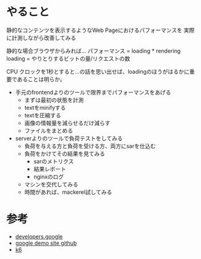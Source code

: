 # やること

静的なコンテンツを表示するようなWeb Pageにおけるパフォーマンスを
実際に計測しながら改善してみる

静的な場合ブラウザからみれば...
パフォーマンス = loading * rendering
                 loading = やりとりするビットの量/リクエストの数

CPU クロックを1秒とすると...の話を思い出せば、loadingのほうがはるかに重要であることは明らか。

- 手元のfrontendよりのツールで限界までパフォーマンスをあげる
  - まずは最初の状態を計測
  - textをminifyする
  - textを圧縮する
  - 画像の情報量を減らせるだけ減らす
  - ファイルをまとめる
- serverよりのツールで負荷テストをしてみる
  - 負荷を与える方と負荷を受ける方、両方にsarを仕込む
  - 負荷をかけてその結果を見てみる
    - sarのメトリクス
    - 結果レポート
    - nginxのログ
  - マシンを交代してみる
  - 時間があれば、mackerel試してみる

# 参考

- [developers.google](https://developers.google.com/web/fundamentals/performance/why-performance-matters/?hl=ja)
- [google demo site github](https://github.com/GoogleChromeLabs/FastPageLoadDemo)
- [k6](https://github.com/loadimpact/k6)

